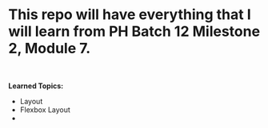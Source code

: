 <h1>This repo will have everything that I will learn from PH Batch 12 Milestone 2, Module 7.</h1>
<br>

<strong>Learned Topics:</strong>
<ul>
    <li>Layout</li>
    <li>Flexbox Layout</li>
    <li></li>
</ul>